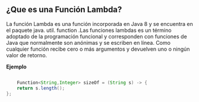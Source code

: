 ## ¿Que es una Función Lambda?

La función Lambda es una función incorporada en Java 8 y se encuentra en el paquete java. util. function .Las funciones lambdas es un término adoptado de la programación funcional y corresponden con funciones de Java que normalmente son anónimas y se escriben en línea. Como cualquier función recibe cero o más argumentos y devuelven uno o ningún valor de retorno.

**Ejemplo**


```java

    Function<String,Integer> sizeOf = (String s) -> {
    return s.length();
};

```



